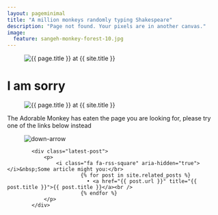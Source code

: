 ```yaml
---
layout: pageminimal
title: "A million monkeys randomly typing Shakespeare"
description: "Page not found. Your pixels are in another canvas."
image:
  feature: sangeh-monkey-forest-10.jpg
---  
```

<figure>
<img src="{{ site.url }}/images/404.jpg" alt="{{ page.title }} at {{ site.title }}">
</figure>
<div class="text-center">
<h1>I am sorry</h1>
<figure>
<img src="{{ site.url }}/images/sangeh-monkey-forest-10.jpg" alt="{{ page.title }} at {{ site.title }}">
</figure>
<p>The Adorable Monkey has eaten the page you are looking for,
please try one of the links below instead</p>
</div>
<figure>
<img src="{{ site.url }}/images/bg-arrow.png" alt="down-arrow">
</figure>

<!-- Latest post -->
			<div class="latest-post">
				<p>
					<i class="fa fa-rss-square" aria-hidden="true"></i>&nbsp;Some article might you:</br>
							{% for post in site.related_posts %}
							  • <a href="{{ post.url }}" title="{{ post.title }}">{{ post.title }}</a><br />
							{% endfor %}
				</p>
			</div>
<!-- end of Latest post -->